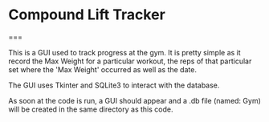 # Compound Lift Tracker
===

This is a GUI used to track progress at the gym. It is pretty simple as it record the Max Weight for a particular workout, the reps of that particular set where the 'Max Weight' occurred as well as the date.

The GUI uses Tkinter and SQLite3 to interact with the database. 

As soon at the code is run, a GUI should appear and a .db file (named: Gym) will be created in the same directory as this code.
